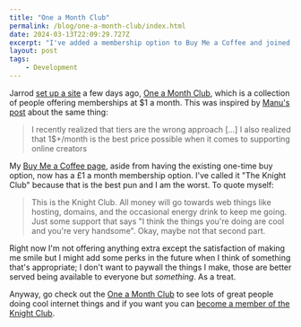 ```yaml
---
title: "One a Month Club"
permalink: /blog/one-a-month-club/index.html
date: 2024-03-13T22:09:29.727Z
excerpt: "I've added a membership option to Buy Me a Coffee and joined the One a Month Club"
layout: post
tags:
    - Development
---
```


Jarrod [set up a site](https://jb.heydingus.net/2024/03/11/too-tired-to.html) a few days ago, [One a Month Club](https://oneamonth.club), which is a collection of people offering memberships at $1 a month. This was inspired by [Manu's post](https://manuelmoreale.com/one-a-month) about the same thing:

> I recently realized that tiers are the wrong approach [...] I also realized that 1$+/month is the best price possible when it comes to supporting online creators

My [Buy Me a Coffee page](https://www.buymeacoffee.com/rknightuk), aside from having the existing one-time buy option, now has a £1 a month membership option. I've called it "The Knight Club" because that is the best pun and I am the worst. To quote myself:

> This is the Knight Club. All money will go towards web things like hosting, domains, and the occasional energy drink to keep me going. Just some support that says "I think the things you're doing are cool and you're very handsome". Okay, maybe not that second part.

Right now I'm not offering anything extra except the satisfaction of making me smile but I might add some perks in the future when I think of something that's appropriate; I don't want to paywall the things I make, those are better served being available to everyone but _something_. As a treat.

Anyway, go check out the [One a Month Club](https://oneamonth.club) to see lots of great people doing cool internet things and if you want you can [become a member of the Knight Club](https://www.buymeacoffee.com/rknightuk).